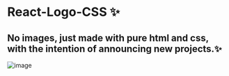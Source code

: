 # React-Logo-CSS ✨
## No images, just made with pure html and css, with the intention of announcing new projects.✨
![image](https://user-images.githubusercontent.com/94203956/184694981-12b13a31-3d8d-47c2-844e-dbe33fadc0d6.png)
